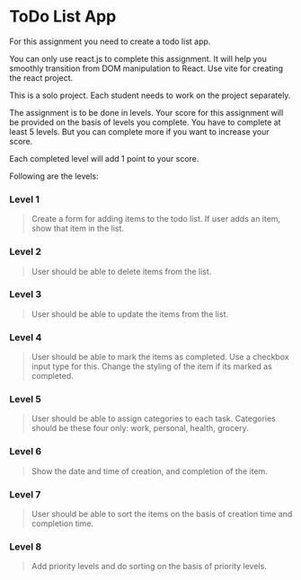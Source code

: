 # ToDo List App

For this assignment you need to create a todo list app.

You can only use react.js to complete this assignment. It will help you smoothly transition from DOM manipulation to React. Use vite for creating the react project.

This is a solo project. Each student needs to work on the project separately.

The assignment is to be done in levels. Your score for this assignment will be provided on the basis of levels you complete. You have to complete at least 5 levels. But you can complete more if you want to increase your score.

Each completed level will add 1 point to your score.

Following are the levels:

### Level 1

> Create a form for adding items to the todo list. If user adds an item, show that item in the list.

### Level 2

> User should be able to delete items from the list.

### Level 3

> User should be able to update the items from the list.

### Level 4

> User should be able to mark the items as completed. Use a checkbox input type for this. Change the styling of the item if its marked as completed.

### Level 5

> User should be able to assign categories to each task. Categories should be these four only: work, personal, health, grocery.

### Level 6

> Show the date and time of creation, and completion of the item.

### Level 7

> User should be able to sort the items on the basis of creation time and completion time.

### Level 8

> Add priority levels and do sorting on the basis of priority levels.
